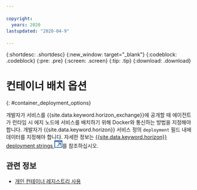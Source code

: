 ```yaml
---

copyright:
  years: 2020
lastupdated: "2020-04-9"

---
```


{:shortdesc: .shortdesc}
{:new_window: target="_blank"}
{:codeblock: .codeblock}
{:pre: .pre}
{:screen: .screen}
{:tip: .tip}
{:download: .download}

# 컨테이너 배치 옵션
{: #container_deployment_options}

개발자가 서비스를 {{site.data.keyword.horizon_exchange}}에 공개할 때 에이전트가 런타임 시 에지 노드에 서비스를 배치하기 위해 Docker와 통신하는 방법을 지정해야 합니다. 개발자가 {{site.data.keyword.horizon}} 서비스 정의 `deployment` 필드 내에 데이터를 지정해야 합니다. 자세한 정보는 [{{site.data.keyword.horizon}} deployment strings ![새 탭에서 열림](../../images/icons/launch-glyph.svg "새 탭에서 열림")](https://github.com/open-horizon/anax/blob/master/doc/deployment_string.md)를 참조하십시오.

## 관련 정보

* [개인 컨테이너 레지스트리 사용](container_registry.md)
